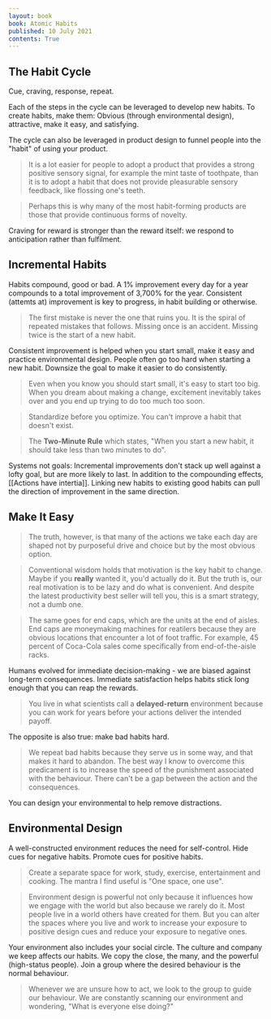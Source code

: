 ```yaml
---
layout: book
book: Atomic Habits
published: 10 July 2021
contents: True
---
```


## The Habit Cycle
Cue, craving, response, repeat.

Each of the steps in the cycle can be leveraged to develop new habits. To create habits, make them: Obvious (through environmental design), attractive, make it easy, and satisfying.

The cycle can also be leveraged in product design to funnel people into the "habit" of using your product.

> It is a lot easier for people to adopt a product that provides a strong positive sensory signal, for example the mint taste of toothpate, than it is to adopt a habit that does not provide pleasurable sensory feedback, like flossing one's teeth.

> Perhaps this is why many of the most habit-forming products are those that provide continuous forms of novelty.

Craving for reward is stronger than the reward itself: we respond to anticipation rather than fulfilment.

## Incremental Habits
Habits compound, good or bad. A 1% improvement every day for a year compounds to a total improvement of 3,700% for the year. Consistent (attemts at) improvement is key to progress, in habit building or otherwise.

> The first mistake is never the one that ruins you. It is the spiral of repeated mistakes that follows. Missing once is an accident. Missing twice is the start of a new habit.

Consistent improvement is helped when you start small, make it easy and practice environmental design. People often go too hard when starting a new habit. Downsize the goal to make it easier to do consistently.

> Even when you know you should start small, it's easy to start too big. When you dream about making a change, excitement inevitably takes over and you end up trying to do too much too soon.

> Standardize before you optimize. You can't improve a habit that doesn't exist.

> The **Two-Minute Rule** which states, "When you start a new habit, it should take less than two minutes to do".

Systems not goals: Incremental improvements don't stack up well against a lofty goal, but are more likely to last. In addition to the compounding effects, [[Actions have intertia]]. Linking new habits to existing good habits can pull the direction of improvement in the same direction.

## Make It Easy

> The truth, however, is that many of the actions we take each day are shaped not by purposeful drive and choice but by the most obvious option.

> Conventional wisdom holds that motivation is the key habit to change. Maybe if you __really__ wanted it, you'd actually do it. But the truth is, our real motivation is to be lazy and do what is convenient. And despite the latest productivity best seller will tell you, this is a smart strategy, not a dumb one.

> The same goes for end caps, which are the units at the end of aisles. End caps are moneymaking machines for reatilers because they are obvious locations that encounter a lot of foot traffic. For example, 45 percent of Coca-Cola sales come specifically from end-of-the-aisle racks.

Humans evolved for immediate decision-making - we are biased against long-term consequences. Immediate satisfaction helps habits stick long enough that you can reap the rewards.

> You live in what scientists call a __delayed-return__ environment because you can work for years before your actions deliver the intended payoff.

The opposite is also true: make bad habits hard.

> We repeat bad habits because they serve us in some way, and that makes it hard to abandon. The best way I know to overcome this predicament is to increase the speed of the punishment associated with the behaviour. There can't be a gap between the action and the consequences.

You can design your environmental to help remove distractions.

## Environmental Design

A well-constructed environment reduces the need for self-control. Hide cues for negative habits. Promote cues for positive habits.

> Create a separate space for work, study, exercise, entertainment and cooking. The mantra I find useful is "One space, one use".

> Environment design is powerful not only because it influences how we engage with the world but also because we rarely do it. Most people live in a world others have created for them. But you can alter the spaces where you live and work to increase your exposure to positive design cues and reduce your exposure to negative ones.

Your environment also includes your social circle. The culture and company we keep affects our habits. We copy the close, the many, and the powerful (high-status people). Join a group where the desired behaviour is the normal behaviour.

> Whenever we are unsure how to act, we look to the group to guide our behaviour. We are constantly scanning our environment and wondering, "What is everyone else doing?"

